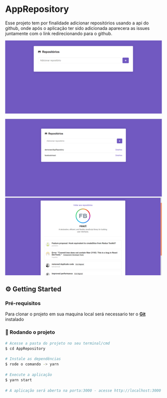 # AppRepository
Esse projeto tem por finalidade adicionar repositórios usando a api do github, onde após o aplicação ter sido adicionada aparecera as issues juntamente com o link redirecionando para o github.

![AppRepository](https://github.com/demoraes/AppRepository/blob/master/img/appRepository.gif)

<p align="center">

 <img src="https://github.com/demoraes/AppRepository/blob/master/img/addRepository.png"  />
 <img src="https://github.com/demoraes/AppRepository/blob/master/img/detailRepository2.png"  />
</p>

## ⚙ Getting Started

### Pré-requisitos

  Para clonar o projeto em sua maquina local será necessario ter o   <b>[Git](https://git-scm.com)</b> instalado

### 🧭 Rodando o projeto

```bash
# Acesse a pasta do projeto no seu terminal/cmd
$ cd AppRepository

# Instale as dependências
$ rode o comando -> yarn

# Execute a aplicação
$ yarn start

# A aplicação será aberta na porta:3000 - acesse http://localhost:3000









